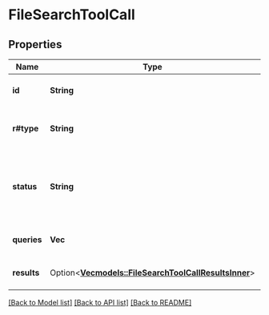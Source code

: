 # FileSearchToolCall

## Properties

Name | Type | Description | Notes
------------ | ------------- | ------------- | -------------
**id** | **String** | The unique ID of the file search tool call.  | 
**r#type** | **String** | The type of the file search tool call. Always `file_search_call`.  | 
**status** | **String** | The status of the file search tool call. One of `in_progress`, `searching`, `incomplete` or `failed`,  | 
**queries** | **Vec<String>** | The queries used to search for files.  | 
**results** | Option<[**Vec<models::FileSearchToolCallResultsInner>**](FileSearchToolCall_results_inner.md)> | The results of the file search tool call.  | [optional]

[[Back to Model list]](../README.md#documentation-for-models) [[Back to API list]](../README.md#documentation-for-api-endpoints) [[Back to README]](../README.md)


